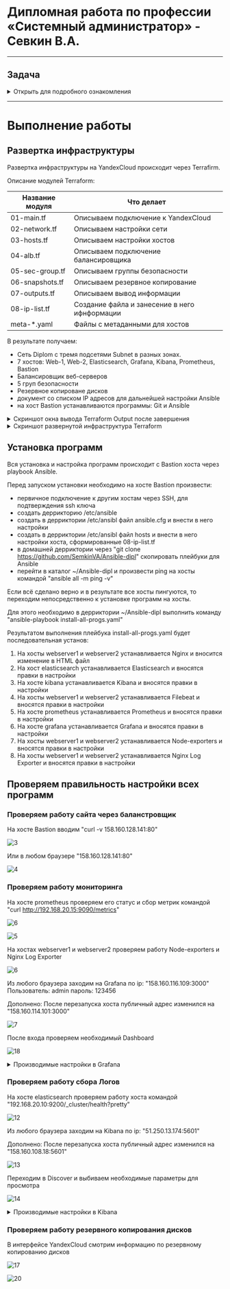 #  Дипломная работа по профессии «Системный администратор» - Севкин В.А.

---------
## Задача
<details>
   <summary> Открыть для подробного ознакомления </summary>
Ключевая задача — разработать отказоустойчивую инфраструктуру для сайта, включающую мониторинг, сбор логов и резервное копирование основных данных. Инфраструктура должна размещаться в [Yandex Cloud](https://cloud.yandex.com/) и отвечать минимальным стандартам безопасности: запрещается выкладывать токен от облака в git. Используйте [инструкцию](https://cloud.yandex.ru/docs/tutorials/infrastructure-management/terraform-quickstart#get-credentials).


## Инфраструктура
Для развёртки инфраструктуры используйте Terraform и Ansible.  

Важно: используйте по-возможности **минимальные конфигурации ВМ**:2 ядра 20% Intel ice lake, 2-4Гб памяти, 10hdd, прерываемая. 

Так как прерываемая ВМ проработает не больше 24ч, после сдачи работы на проверку свяжитесь с вашим дипломным руководителем и договоритесь запустить инфраструктуру к указанному времени.


### Сайт
Создайте две ВМ в разных зонах, установите на них сервер nginx, если его там нет. ОС и содержимое ВМ должно быть идентичным, это будут наши веб-сервера.

Используйте набор статичных файлов для сайта. Можно переиспользовать сайт из домашнего задания.

Создайте [Target Group](https://cloud.yandex.com/docs/application-load-balancer/concepts/target-group), включите в неё две созданных ВМ.

Создайте [Backend Group](https://cloud.yandex.com/docs/application-load-balancer/concepts/backend-group), настройте backends на target group, ранее созданную. Настройте healthcheck на корень (/) и порт 80, протокол HTTP.

Создайте [HTTP router](https://cloud.yandex.com/docs/application-load-balancer/concepts/http-router). Путь укажите — /, backend group — созданную ранее.

Создайте [Application load balancer](https://cloud.yandex.com/en/docs/application-load-balancer/) для распределения трафика на веб-сервера, созданные ранее. Укажите HTTP router, созданный ранее, задайте listener тип auto, порт 80.

Протестируйте сайт
`curl -v <публичный IP балансера>:80` 

### Мониторинг
Создайте ВМ, разверните на ней Prometheus. На каждую ВМ из веб-серверов установите Node Exporter и [Nginx Log Exporter](https://github.com/martin-helmich/prometheus-nginxlog-exporter). Настройте Prometheus на сбор метрик с этих exporter.

Создайте ВМ, установите туда Grafana. Настройте её на взаимодействие с ранее развернутым Prometheus. Настройте дешборды с отображением метрик, минимальный набор — Utilization, Saturation, Errors для CPU, RAM, диски, сеть, http_response_count_total, http_response_size_bytes. Добавьте необходимые [tresholds](https://grafana.com/docs/grafana/latest/panels/thresholds/) на соответствующие графики.

### Логи
Cоздайте ВМ, разверните на ней Elasticsearch. Установите filebeat в ВМ к веб-серверам, настройте на отправку access.log, error.log nginx в Elasticsearch.

Создайте ВМ, разверните на ней Kibana, сконфигурируйте соединение с Elasticsearch.

### Сеть
Разверните один VPC. Сервера web, Prometheus, Elasticsearch поместите в приватные подсети. Сервера Grafana, Kibana, application load balancer определите в публичную подсеть.

Настройте [Security Groups](https://cloud.yandex.com/docs/vpc/concepts/security-groups) соответствующих сервисов на входящий трафик только к нужным портам.

Настройте ВМ с публичным адресом, в которой будет открыт только один порт — ssh. Настройте все security groups на разрешение входящего ssh из этой security group. Эта вм будет реализовывать концепцию bastion host. Потом можно будет подключаться по ssh ко всем хостам через этот хост.

### Резервное копирование
Создайте snapshot дисков всех ВМ. Ограничьте время жизни snaphot в неделю. Сами snaphot настройте на ежедневное копирование.
</details>

---------

# Выполнение работы

## Развертка инфраструктуры

Развертка инфраструктуры на YandexCloud происходит через Terrafirm.
   
Описание модулей Terraform:

| Название модуля | Что делает | 
|---|---|
|01-main.tf| Описываем подключение к YandexCloud|
|02-network.tf| Описываем настройки сети|
|03-hosts.tf| Описываем настройки хостов|
|04-alb.tf| Описываем подключение балансировщика|
|05-sec-group.tf| Описываем группы безопасности|
|06-snapshots.tf| Описываем резервное копирование|
|07-outputs.tf| Описываем вывод информации |
|08-ip-list.tf| Создание файла и занесение в него ифнформации|
|meta-*.yaml| Файлы с метаданными для хостов |

В результате получаем:
- Сеть Diplom с тремя подсетями Subnet в разных зонах. 
- 7 хостов: Web-1, Web-2, Elasticsearch, Grafana, Kibana, Prometheus, Bastion
- Балансировщик веб-серверов
- 5 груп безопасности
- Резервное копироване дисков
- документ со списком IP адресов для дальнейшей настройки Ansible
- на хост Bastion устанавливаются программы: Git и Ansible
  
<details>
<summary> Скриншот окна вывода Terraform Output после завершения</summary>
   
![1](https://github.com/SemkinVA/Diplom/blob/main/dipl-scrin/1.png)

</details>
<details>
<summary> Скриншот развернутой инфраструктура Terraform </summary>
   
![2](https://github.com/SemkinVA/Diplom/blob/main/dipl-scrin/2.PNG)

(Дополнено) После двух дней:

![21](https://github.com/SemkinVA/Diplom/blob/main/dipl-scrin/21.PNG)

</details>

## Установка программ

Вся установка и настройка программ происходит c Bastion хоста через playbook Ansible. 

Перед запуском установки необходимо на хосте Bastion произвести: 
- первичное подключение к другим хостам через SSH, для подтверждения ssh ключа
- создать деррикторию /etc/ansible 
- создать в дерриктории /etc/ansibl файл ansible.cfg и внести в него настройки
- создать в дерриктории /etc/ansibl файл hosts и внести в него настройки хоста, сформированные 08-ip-list.tf
- в домашней дерриктории через "git clone https://github.com/SemkinVA/Ansible-dipl" скопировать плейбуки для Ansible
- перейти в каталог ~/Ansible-dipl и произвести ping на хосты командой "ansible all -m ping -v"

Если всё сделано верно и в результате все хосты пингуются, то переходим непосредственно к установке программ на хосты.

Для этого необходимо в дерриктории ~/Ansible-dipl выполнить команду "ansible-playbook install-all-progs.yaml" 

Результатом выполнения плейбука install-all-progs.yaml будет последовательная установ:
1. На хосты webserver1 и webserver2 устанавливается Nginx и вносится изменение в HTML файл
2. На хост elasticsearch устанавливается Elasticsearch и вносятся правки в настройки 
3. На хосте kibana устанавливается Kibana и вносятся правки в настройки
4. На хосты webserver1 и webserver2 устанавливается Filebeat и вносятся правки в настройки
5. На хосте prometheus устанавливается Prometheus и вносятся правки в настройки
6. На хосте grafana устанавливается Grafana и вносятся правки в настройки
7. На хосты webserver1 и webserver2 устанавливается Node-exporters и вносятся правки в настройки
8. На хосты webserver1 и webserver2 устанавливается Nginx Log Exporter и вносятся правки в настройки

## Проверяем правильность настройки всех программ

### Проверяем работу сайта через баланстровщик

На хосте Bastion вводим "curl -v 158.160.128.141:80"

![3](https://github.com/SemkinVA/Diplom/blob/main/dipl-scrin/3.png)

Или в любом браузере "158.160.128.141:80"

![4](https://github.com/SemkinVA/Diplom/blob/main/dipl-scrin/4.PNG)

### Проверяем работу мониторинга

На хосте prometheus проверяем его статус и сбор метрик командой "curl http://192.168.20.15:9090/metrics"

![6](https://github.com/SemkinVA/Diplom/blob/main/dipl-scrin/6.png)

![5](https://github.com/SemkinVA/Diplom/blob/main/dipl-scrin/5.png)

На  хостах webserver1 и webserver2 проверяем работу Node-exporters и Nginx Log Exporter

![6](https://github.com/SemkinVA/Diplom/blob/main/dipl-scrin/7.png)

Из любого браузера заходим на Grafana по ip: "158.160.116.109:3000" Пользователь: admin пароль: 123456 

Дополнено: После перезапуска хоста публичный адрес изменился на "158.160.114.101:3000"

![7](https://github.com/SemkinVA/Diplom/blob/main/dipl-scrin/8.PNG)

После входа проверяем необходимый Dashboard 

![18](https://github.com/SemkinVA/Diplom/blob/main/dipl-scrin/18.PNG)

<details>
<summary> Производимые настройки в Grafana </summary>
Привязываем Prometheus
   
![9](https://github.com/SemkinVA/Diplom/blob/main/dipl-scrin/9.PNG)
   
Импортируем Dashboard №1860 "Node Exporter Full" 

![10](https://github.com/SemkinVA/Diplom/blob/main/dipl-scrin/10.PNG)

Отображение графиков

![19](https://github.com/SemkinVA/Diplom/blob/main/dipl-scrin/19.PNG)

Настройка tresholds

![1](https://github.com/SemkinVA/Diplom/blob/main/dipl-scrin/11.PNG)
</details>

### Проверяем работу сбора Логов

На хосте elasticsearch проверяем работу хоста командой "192.168.20.10:9200/_cluster/health?pretty"

![12](https://github.com/SemkinVA/Diplom/blob/main/dipl-scrin/12.png)

Из любого браузера заходим на Kibana по ip: "51.250.13.174:5601" 

Дополнено: После перезапуска хоста публичный адрес изменился на "158.160.108.18:5601"

![13](https://github.com/SemkinVA/Diplom/blob/main/dipl-scrin/13.PNG)

Переходим в Discover и выбиваем необходимые параметры для просмотра

![14](https://github.com/SemkinVA/Diplom/blob/main/dipl-scrin/14.PNG)


<details>
<summary> Производимые настройки в Kibana </summary>
Переходим в менеджмент Kibana и добавляем новый индекс
   
![15](https://github.com/SemkinVA/Diplom/blob/main/dipl-scrin/15.PNG)

![16](https://github.com/SemkinVA/Diplom/blob/main/dipl-scrin/16.PNG)
</details>

### Проверяем работу резервного копирования дисков

В интерфейсе YandexCloud смотрим информацию по резервному копированию дисков

![17](https://github.com/SemkinVA/Diplom/blob/main/dipl-scrin/17.PNG)

![20](https://github.com/SemkinVA/Diplom/blob/main/dipl-scrin/20.PNG)
